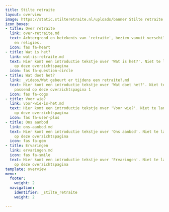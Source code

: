 ```yaml
---
title: Stilte retraite
layout: overview
image: https://static.stilteretraite.nl/uploads/banner Stilte retraite.jpg
icon_boxes:
- title: Over retraite
  link: over-retraite.md
  text: Achtergrond en betekenis van 'retraite', bezien vanuit verschillende tradities
    en religies.
  icon: fas fa-heart
- title: Wat is het?
  link: wat-is-retraite.md
  text: Hier komt een introductie tekstje over 'Wat is het?'. Niet te lang, maar passend
    op deze overzichtspagina
  icon: fas fa-question-circle
- title: Wat doet het?
  link: _videos/Wat gebeurt er tijdens een retraite?.md
  text: Hier komt een introductie tekstje over 'Wat doet het?'. Niet te lang, maar
    passend op deze overzichtspagina 1
  icon: fas fa-cogs
- title: Voor wie?
  link: voor-wie-is-het.md
  text: Hier komt een introductie tekstje over 'Voor wie?'. Niet te lang, maar passend
    op deze overzichtspagina
  icon: fas fa-user-plus
- title: Ons aanbod
  link: ons-aanbod.md
  text: Hier komt een introductie tekstje over 'Ons aanbod'. Niet te lang, maar passend
    op deze overzichtspagina
  icon: fas fa-gem
- title: Ervaringen
  link: ervaringen.md
  icon: fas fa-smile
  text: Hier komt een introductie tekstje over 'Ervaringen'. Niet te lang, maar passend
    op deze overzichtspagina
template: overview
menu:
  footer:
    weight: 2
  navigation:
    identifier: _stilte_retraite
    weight: 2

---
```

